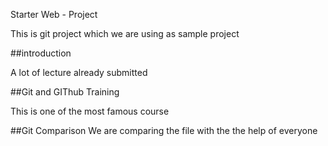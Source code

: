Starter Web - Project

This is git project which we are using as sample project

##introduction

A lot of lecture already submitted

##Git and GIThub Training

This is one of the most famous course

##Git Comparison
We are comparing the file
with the the help of everyone